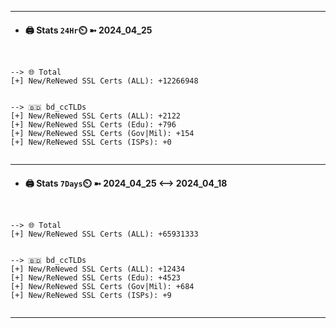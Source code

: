 

---
- #### 🖨️ **Stats** `24Hr`⏲️ ➼ 2024_04_25
```console


--> 🌐 Total
[+] New/ReNewed SSL Certs (ALL): +12266948


--> 🇧🇩 bd_ccTLDs
[+] New/ReNewed SSL Certs (ALL): +2122
[+] New/ReNewed SSL Certs (Edu): +796
[+] New/ReNewed SSL Certs (Gov|Mil): +154
[+] New/ReNewed SSL Certs (ISPs): +0


```

---
- #### 🖨️ **Stats** `7Days`⏲️ ➼ 2024_04_25 <--> 2024_04_18
```console


--> 🌐 Total
[+] New/ReNewed SSL Certs (ALL): +65931333


--> 🇧🇩 bd_ccTLDs
[+] New/ReNewed SSL Certs (ALL): +12434
[+] New/ReNewed SSL Certs (Edu): +4523
[+] New/ReNewed SSL Certs (Gov|Mil): +684
[+] New/ReNewed SSL Certs (ISPs): +9


```

---

